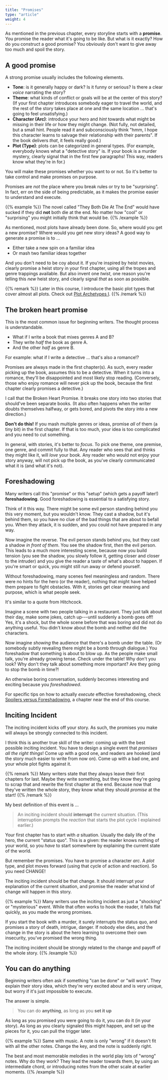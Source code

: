 ```yaml
---
title: "Promises"
type: "article"
weight: 4
---
```


As mentioned in the previous chapter, every storyline starts with a **promise**. You promise the reader what it's going to be like. But what is it exactly? How do you construct a good promise? You obviously don't want to give away too much and spoil the story.

## A good promise

A strong promise usually includes the following elements.

* **Tone**: is it generally happy or dark? Is it funny or serious? Is there a clear _voice_ narrating the story?
* **Theme**: what kinds of conflict or goals will be at the center of this story? (If your first chapter introduces somebody eager to travel the world, and the rest of the story takes place at one and the same location ... that's going to feel unsatisfying.)
* **Character (Arc)**: introduce your hero and _hint_ towards what might be missing in their life or how they might change. (Not fully, not detailed, but a small hint. People read it and subconsciously think "hmm, I hope this character learns to salvage their relationship with their parents". If the book delivers _that_, it feels really good.)
* **Plot (Type)**: plots can be categorized in general types. (For example, everybody knows what a "detective story" is. If your book is a murder mystery, clearly signal that in the first few paragraphs! This way, readers know what they're in for.)

You will make these promises whether you want to or not. So it's better to take control and make promises on purpose.

Promises are _not_ the place where you break rules or try to be "surprising". In fact, err on the side of being predictable, as it makes the promise easier to understand and execute.

{{% example %}}
The novel called "They Both Die At The End" would have sucked if they did **not** both die at the end. No matter how "cool" or "surprising" you might initially think that would be.
{{% /example %}}

As mentioned, most plots have already been done. So, where would you get a new promise? Where would you get new story ideas? A good way to generate a promise is to ...

* Either take a new spin on a familiar idea
* Or mash two familiar ideas together

And you don't need to be coy about it. If you're inspired by heist movies, clearly promise a heist story in your first chapter, using all the tropes and genre trappings available. But also invent one _twist_, one reason you're telling this _new_ heist story, and clearly signal _that_ as soon as possible.

{{% remark %}}
Later in this course, I introduce the basic plot types that cover almost all plots. Check out [Plot Archetypes I](../plot-archetypes-i/).
{{% /remark %}}

## The broken heart promise

This is the most common issue for beginning writers. The thought process is understandable.

* What if I write a book that mixes genres A and B?
* They write _half_ the book as genre A.
* And the other _half_ as genre B.

For example: what if I write a detective ... that's also a romance!?

Promises are always made in the first chapter(s). As such, every reader picking up the book, assumes this to be a detective. When it turns into a romance, they'll be disappointed and most likely stop reading. (Conversely, those who enjoy romance will never pick up the book, because the first chapter clearly promises a detective.)

I call that the Broken Heart Promise. It breaks one story into two stories that should've been separate books. (It also often happens when the writer doubts themselves halfway, or gets bored, and pivots the story into a new direction.)

**Don't do this!** If you mash multiple genres or ideas, promise _all_ of them (a tiny bit) in the first chapter. If that is too much, your idea is too complicated and you need to cut something.

In general, with stories, it's better to _focus_. To pick one theme, one premise, one genre, and commit fully to that. Any reader who sees that and thinks they might like it, will _love_ your book. Any reader who would not enjoy your story anyway, will not pick up the book, as you've clearly communicated what it is (and what it's not).

## Foreshadowing

Many writers call this "promise" or this "setup" (which gets a payoff later!) **foreshadowing**. Good foreshadowing is essential to a satisfying story.

Think of it this way. There might be some evil person standing behind you this very moment, but you wouldn't know. They cast a shadow, but it's behind them, so you have no clue of the bad things that are about to befall you. When they attack, it is sudden, and you could not have prepared in any way.

Now imagine the reverse. The evil person stands behind you, but they cast a shadow _in front of them_. You see the shadow first, _then_ the evil person. This leads to a much more interesting scene, because now you build tension (you see the shadow, you slowly follow it, getting closer and closer to the intruder) and you give the reader a taste of what's about to happen. If you're smart or quick, you might still run away or defend yourself.

Without foreshadowing, many scenes feel meaningless and random. There were no hints for the hero (or the reader), nothing that might have helped them prepare to fight obstacles. With it, stories get clear meaning and purpose, which is what people seek.

It's similar to a quote from Hitchcock.

Imagine a scene with two people talking in a restaurant. They just talk about their day, make some jokes, catch up---until suddenly a bomb goes off! Yes, it's a shock, but the whole scene before that was boring and did not do anything useful. You didn't know about the bomb and neither did the characters.

Now imagine _showing_ the audience that there's a bomb under the table. (Or somebody subtly revealing there might be a bomb through dialogue.) You foreshadow that something is about to blow up. As the people make small talk, you're already growing tense. Check under the table! Why don't you look? Why don't they talk about something more important? Are they going to stop the bomb in time?!

An otherwise boring conversation, suddenly becomes interesting and exciting because you _foreshadowed_.

For specific tips on how to actually _execute_ effective foreshadowing, check [Spoilers versus Foreshadowing](../spoilers-versus-foreshadowing/), a chapter near the end of this course.

## Inciting Incident

The inciting incident kicks off your story. As such, the promises you make will always be strongly connected to this incident.

I think this is another true skill of the writer: coming up with the best possible inciting incident. You have to design a single event that _promises all the right things_! Come up with a good one, and readers are hooked (and the story much easier to write from now on). Come up with a bad one, and your whole plot fights against it.

{{% remark %}}
Many writers state that they always leave their first chapters for last. Maybe they write something, but they know they're going to scrap that and rewrite the first chapter at the end. Because now that they've written the whole story, they know what they should _promise_ at the start!
{{% /remark %}}

My best definition of this event is ...

> An inciting incident should **interrupt** the current situation. (This interruption prompts the _reaction_ that starts the plot cycle I explained earlier.)

Your first chapter has to start with _a_ situation. Usually the daily life of the hero, the current "status quo". This is a given: the reader knows nothing of your world, so you _have_ to start somewhere by explaining the current state of the world.

But remember the promises. You have to promise a character _arc_. A _plot_ type, and plot moves forward (using that cycle of action and reaction). So you need CHANGE!

The inciting incident should be that change. It should interrupt your explanation of the current situation, and promise the reader what kind of change will happen in this story.

{{% example %}}
Many writers use the inciting incident as just a "shocking" or "mysterious" event. While that often works to hook the reader, it falls flat quickly, as you made the wrong promises. 

If you start the book with a murder, it surely interrupts the status quo, and promises a story of death, intrigue, danger. If nobody else dies, and the change in the story is about the hero learning to overcome their own insecurity, you've promised the wrong thing. 

The inciting incident should be strongly related to the change and payoff of the whole story.
{{% /example %}}

## You can do anything

Beginning writers often ask if something "can be done" or "will work". They explain their story idea, which they're very excited about and is very unique, but worry if it's just impossible to execute.

The answer is simple.

> You can do **anything**, as long as you **set it up**

As long as you promised you were going to do it, you can do it (in your story). As long as you clearly signaled this might happen, and set up the pieces for it, you can pull the trigger later.

{{% example %}}
Same with music. A note is only "wrong" if it doesn't fit with all the other notes. Change the key, and the note is suddenly right. 

The best and most memorable melodies in the world play lots of "wrong" notes. Why do they work? They lead the reader towards them, by using an intermediate chord, or introducing notes from the other scale at earlier moments.
{{% /example %}}